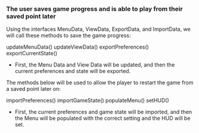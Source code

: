 ### The user saves game progress and is able to play from their saved point later


Using the interfaces MenuData, ViewData, ExportData, and ImportData, we will call these methods to save the game progress:

updateMenuData()
updateViewData()
exportPreferences()
exportCurrentState()

* First, the Menu Data and View Data will be updated, and then the current preferences and state will be exported.

The methods below will be used to allow the player to restart the game from a saved point later on:

importPreferences()
importGameState()
populateMenu()
setHUD()

* First, the current preferences and game state will be imported, and then the Menu will be populated with the correct setting and the HUD will be set.